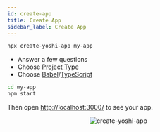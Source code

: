 ```yaml
---
id: create-app
title: Create App
sidebar_label: Create App
---
```


```sh
npx create-yoshi-app my-app
```

- Answer a few questions
- Choose [Project Type](project-types.md)
- Choose [Babel](https://babeljs.io/)/[TypeScript](https://www.typescriptlang.org/)

```sh
cd my-app
npm start
```

Then open [http://localhost:3000/](http://localhost:3000/) to see your app.

<p align='center'>
  <img src='https://yoshi-assets.surge.sh/create-yoshi-app.gif' alt='create-yoshi-app' />
</p>
